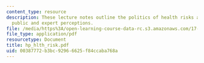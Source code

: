 ```yaml
---
content_type: resource
description: These lecture notes outline the politics of health risks and contrast
  public and expert perceptions.
file: /media/https%3A/open-learning-course-data-rc.s3.amazonaws.com/17-315-comparative-health-policy-fall-2004/00387772b3bc92966625f84ccaba768a_hp_hlth_risk.pdf
file_type: application/pdf
resourcetype: Document
title: hp_hlth_risk.pdf
uid: 00387772-b3bc-9296-6625-f84ccaba768a
---
```


